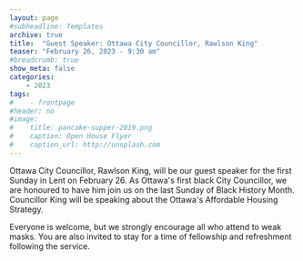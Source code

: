 ```yaml
---
layout: page
#subheadline: Templates
archive: true
title:  "Guest Speaker: Ottawa City Councillor, Rawlson King"
teaser: "February 26, 2023 - 9:30 am"
#breadcrumb: true
show_meta: false
categories:
    - 2023
tags:
#    - frontpage
#header: no
#image:
#    title: pancake-supper-2019.png
#    caption: Open House Flyer
#    caption_url: http://unsplash.com
---
```

Ottawa City Councillor, Rawlson King, will be our guest speaker for the first Sunday in Lent on February 26.  As Ottawa's first black City Councillor, we are honoured to have him join us on the last Sunday of Black History Month.  Councillor King will be speaking about the Ottawa's Affordable Housing Strategy.  

Everyone is welcome, but we strongly encourage all who attend to weak masks.  You are also invited to stay for a time of fellowship and refreshment following the service.

